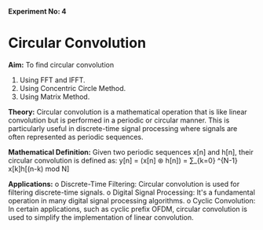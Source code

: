 **Experiment No: 4** 

# **Circular Convolution**

**Aim:**
To find circular convolution
1. Using FFT and IFFT.
2. Using Concentric Circle Method.
3. Using Matrix Method.

**Theory:**
Circular convolution is a mathematical operation that is like linear convolution but is
performed in a periodic or circular manner. This is particularly useful in discrete-time signal
processing where signals are often represented as periodic sequences.

**Mathematical Definition:**
Given two periodic sequences x[n] and h[n], their circular convolution is defined as:
y[n] = (x[n] ⊛ h[n]) = ∑_{k=0} ^{N-1} x[k]h[(n-k) mod N]

**Applications:**
o Discrete-Time Filtering: Circular convolution is used for filtering discrete-time
signals.
o Digital Signal Processing: It's a fundamental operation in many digital signal
processing algorithms.
o Cyclic Convolution: In certain applications, such as cyclic prefix OFDM, circular
convolution is used to simplify the implementation of linear convolution.
